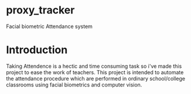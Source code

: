 # proxy_tracker

Facial biometric Attendance system

# Introduction

Taking Attendence is a hectic and time consuming task so i've made this project to ease the work of teachers. This project is intended to automate the attendance procedure which are performed in ordinary school/college classrooms using facial biometrics and computer vision.